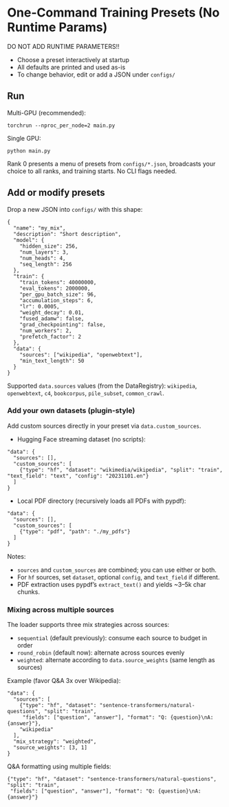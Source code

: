 # One-Command Training Presets (No Runtime Params)

DO NOT ADD RUNTIME PARAMETERS!!

- Choose a preset interactively at startup
- All defaults are printed and used as-is
- To change behavior, edit or add a JSON under `configs/`

## Run

Multi-GPU (recommended):

```
torchrun --nproc_per_node=2 main.py
```

Single GPU:

```
python main.py
```

Rank 0 presents a menu of presets from `configs/*.json`, broadcasts your choice to all ranks, and training starts. No CLI flags needed.

## Add or modify presets

Drop a new JSON into `configs/` with this shape:

```
{
  "name": "my_mix",
  "description": "Short description",
  "model": {
    "hidden_size": 256,
    "num_layers": 3,
    "num_heads": 4,
    "seq_length": 256
  },
  "train": {
    "train_tokens": 40000000,
    "eval_tokens": 2000000,
    "per_gpu_batch_size": 96,
    "accumulation_steps": 6,
    "lr": 0.0005,
    "weight_decay": 0.01,
    "fused_adamw": false,
    "grad_checkpointing": false,
    "num_workers": 2,
    "prefetch_factor": 2
  },
  "data": {
    "sources": ["wikipedia", "openwebtext"],
    "min_text_length": 50
  }
}
```

Supported `data.sources` values (from the DataRegistry): `wikipedia`, `openwebtext`, `c4`, `bookcorpus`, `pile_subset`, `common_crawl`.

### Add your own datasets (plugin-style)

Add custom sources directly in your preset via `data.custom_sources`.

- Hugging Face streaming dataset (no scripts):

```
"data": {
  "sources": [],
  "custom_sources": [
    {"type": "hf", "dataset": "wikimedia/wikipedia", "split": "train", "text_field": "text", "config": "20231101.en"}
  ]
}
```

- Local PDF directory (recursively loads all PDFs with pypdf):

```
"data": {
  "sources": [],
  "custom_sources": [
    {"type": "pdf", "path": "./my_pdfs"}
  ]
}
```

Notes:
- `sources` and `custom_sources` are combined; you can use either or both.
- For `hf` sources, set `dataset`, optional `config`, and `text_field` if different.
- PDF extraction uses pypdf’s `extract_text()` and yields ~3–5k char chunks.

### Mixing across multiple sources

The loader supports three mix strategies across sources:

- `sequential` (default previously): consume each source to budget in order
- `round_robin` (default now): alternate across sources evenly
- `weighted`: alternate according to `data.source_weights` (same length as sources)

Example (favor Q&A 3x over Wikipedia):

```
"data": {
  "sources": [
    {"type": "hf", "dataset": "sentence-transformers/natural-questions", "split": "train",
     "fields": ["question", "answer"], "format": "Q: {question}\nA: {answer}"},
    "wikipedia"
  ],
  "mix_strategy": "weighted",
  "source_weights": [3, 1]
}
```

Q&A formatting using multiple fields:

```
{"type": "hf", "dataset": "sentence-transformers/natural-questions", "split": "train",
 "fields": ["question", "answer"], "format": "Q: {question}\nA: {answer}"}
```
